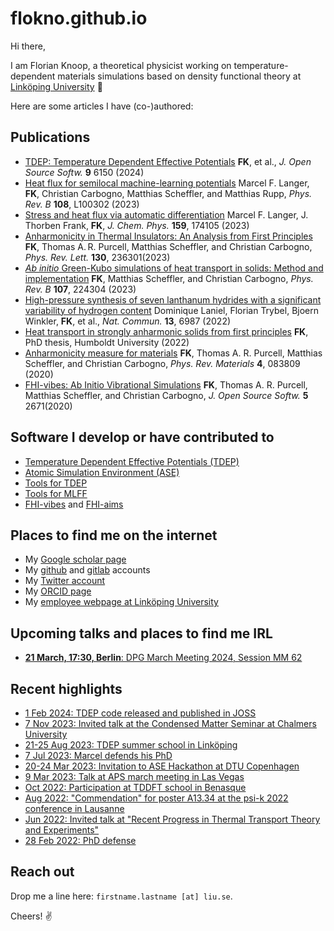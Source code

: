 flokno.github.io
===

Hi there,

I am Florian Knoop, a theoretical physicist working on temperature-dependent materials simulations based on density functional theory at [Linköping University](https://liu.se/) 👋

Here are some articles I have (co-)authored:

## Publications

- [TDEP: Temperature Dependent Effective Potentials](https://joss.theoj.org/papers/10.21105/joss.06150)
  **FK**, et al., *J. Open Source Softw.* **9** 6150 (2024)
- [Heat flux for semilocal machine-learning potentials](https://journals.aps.org/prb/abstract/10.1103/PhysRevB.108.L100302)
  Marcel F. Langer, **FK**, Christian Carbogno, Matthias Scheffler, and Matthias Rupp, *Phys. Rev. B* **108**, L100302 (2023)
- [Stress and heat flux via automatic differentiation](https://pubs.aip.org/aip/jcp/article/159/17/174105/2919546/Stress-and-heat-flux-via-automatic-differentiation)
  Marcel F. Langer, J. Thorben Frank, **FK**, *J. Chem. Phys.* **159**, 174105 (2023)
- [Anharmonicity in Thermal Insulators: An Analysis from First Principles](https://journals.aps.org/prl/abstract/10.1103/PhysRevLett.130.236301)
  **FK**, Thomas A. R. Purcell, Matthias Scheffler, and Christian Carbogno, *Phys. Rev. Lett.* **130**, 236301(2023)
- [*Ab initio* Green-Kubo simulations of heat transport in solids: Method and implementation](https://journals.aps.org/prb/abstract/10.1103/PhysRevB.107.224304)
  **FK**, Matthias Scheffler, and Christian Carbogno, *Phys. Rev. B* **107**, 224304 (2023)
- [High-pressure synthesis of seven lanthanum hydrides with a significant variability of hydrogen content](https://www.nature.com/articles/s41467-022-34755-y)
  Dominique Laniel, Florian Trybel, Bjoern Winkler, **FK**, et al., *Nat. Commun.* **13**, 6987 (2022)
- [Heat transport in strongly anharmonic solids from first principles](https://edoc.hu-berlin.de/handle/18452/25235)
  **FK**, PhD thesis, Humboldt University (2022)
- [Anharmonicity measure for materials](https://journals.aps.org/prmaterials/abstract/10.1103/PhysRevMaterials.4.083809)
  **FK**, Thomas A. R. Purcell, Matthias Scheffler, and Christian Carbogno, *Phys. Rev. Materials* **4**, 083809 (2020)
- [FHI-vibes: Ab Initio Vibrational Simulations](https://joss.theoj.org/papers/10.21105/joss.02671)
  **FK**, Thomas A. R. Purcell, Matthias Scheffler, and Christian Carbogno, *J. Open Source Softw.* **5** 2671(2020)

## Software I develop or have contributed to

- [Temperature Dependent Effective Potentials (TDEP)](https://github.com/tdep-developers)
- [Atomic Simulation Environment (ASE)](https://wiki.fysik.dtu.dk/ase/index.html)
- [Tools for TDEP](https://github.com/flokno/tools.tdep)
- [Tools for MLFF](https://github.com/flokno/tools.mlff)
- [FHI-vibes](https://vibes-developers.gitlab.io/vibes/) and [FHI-aims](https://fhi-aims.org/)

## Places to find me on the internet

- My [Google scholar page](https://scholar.google.de/citations?user=DmUzTpcAAAAJ)
- My [github](https://github.com/flokno) and [gitlab](https://gitlab.com/flokno) accounts
- My [Twitter account](https://twitter.com/flokno_phys)
- My [ORCID page](https://orcid.org/0000-0002-7132-039X)
- My [employee webpage at Linköping University](https://liu.se/en/employee/flokn59)

## Upcoming talks and places to find me IRL

- [**21 March, 17:30, Berlin**: DPG March Meeting 2024, Session MM 62](https://www.dpg-verhandlungen.de/year/2024/conference/berlin/part/mm/session/62/contribution/8?lang=en)

## Recent highlights

- [1 Feb 2024: TDEP code released and published in JOSS](https://joss.theoj.org/papers/10.21105/joss.06150)
- [7 Nov 2023: Invited talk at the Condensed Matter Seminar at Chalmers University](https://www.chalmers.se/en/current/calendar/f-condensed-matter-physics-seminar-231107/)
- [21-25 Aug 2023: TDEP summer school in Linköping](https://liu.se/en/research/tdep2023)
- [7 Jul 2023: Marcel defends his PhD](https://twitter.com/marceldotsci/status/1678703851300438018)
- [20-24 Mar 2023: Invitation to ASE Hackathon at DTU Copenhagen](https://www.fysik.dtu.dk/english/research/camd)
- [9 Mar 2023: Talk at APS march meeting in Las Vegas](https://meetings.aps.org/Meeting/MAR23/Session/W34.1)
- [Oct 2022: Participation at TDDFT school in Benasque](https://www.benasque.org/2022tddft/)
- [Aug 2022: "Commendation" for poster A13.34 at the psi-k 2022 conference in Lausanne](./assets/poster/poster_psik_22.pdf)
- [Jun 2022: Invited talk at "Recent Progress in Thermal Transport Theory and Experiments"](https://indico.ictp.it/event/9794/)
- [28 Feb 2022: PhD defense](https://twitter.com/flokno_phys/status/1498391214906912773)

## Reach out

Drop me a line here: `firstname.lastname [at] liu.se`. 

Cheers! ✌️
